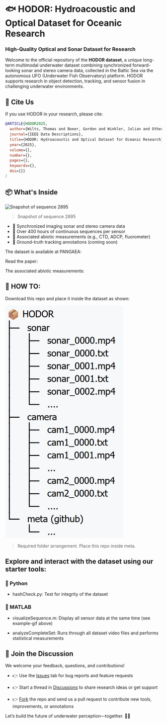 # 🐟 HODOR: Hydroacoustic and Optical Dataset for Oceanic Research
### High-Quality Optical and Sonar Dataset for Research

Welcome to the official repository of the **HODOR dataset**, a unique long-term multimodal underwater dataset combining synchronized forward-looking sonar and stereo camera data, collected in the Baltic Sea via the autonomous UFO (Underwater Fish Observatory) platform. HODOR supports research in object detection, tracking, and sensor fusion in challenging underwater environments.
## 📄 Cite Us

If you use HODOR in your research, please cite:
```bibtex
@ARTICLE{HODOR2025,
  author={Wilts, Thomas and Boeer, Gordon and Winkler, Julian and Others},
  journal={IEEE Data Descriptions}, 
  title={HODOR: Hydroacoustic and Optical Dataset for Oceanic Research}, 
  year={2025},
  volume={},
  number={},
  pages={},
  keywords={},
  doi={}}
}
```
## 📦 What's Inside
![Snapshot of sequence 2895](https://github.com/TAWilts/HODOR/blob/main/sequence2.gif)
> Snapshot of sequence 2895
* 🔹 Synchronized imaging sonar and stereo camera data
* 🔹 Over 400 hours of continuous sequences per sensor
* 🔹 Associated abiotic measurements (e.g., CTD, ADCP, fluorometer) 
* 🔹 Ground-truth tracking annotations (coming soon)

The dataset is available at PANGAEA:

Read the paper:

The associated abiotic measurements:


## 🚀 HOW TO:
Download this repo and place it inside the dataset as shown:

![](https://github.com/TAWilts/HODOR/blob/main/folderStructureMarkdown.png)
> Required folder arrangement. Place this repo inside meta.

## Explore and interact with the dataset using our starter tools:
### 🐍 Python

* hashCheck.py: Test for integrity of the dataset

### 🧠 MATLAB

* visualizeSequence.m: Display all sensor data at the same time (see example-gif above)

* analyzeCompleteSet: Runs through all dataset video files and performs statistical measurements

## 💬 Join the Discussion

We welcome your feedback, questions, and contributions!

* 👉 Use the [Issues](https://github.com/TAWilts/HODOR/issues) tab for bug reports and feature requests

* 👉 Start a thread in [Discussions](https://github.com/TAWilts/HODOR/discussions) to share research ideas or get support

* 👉 [Fork](https://github.com/TAWilts/HODOR/fork) the repo and send us a pull request to contribute new tools, improvements, or annotations


Let’s build the future of underwater perception—together. 🌊🤿
